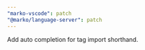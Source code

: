 ```yaml
---
"marko-vscode": patch
"@marko/language-server": patch
---
```


Add auto completion for tag import shorthand.
